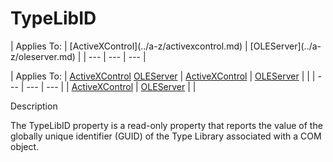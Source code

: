 




<h1 class="heading"><span class="name">TypeLibID</span></h1>
| Applies To: | [ActiveXControl](../a-z/activexcontrol.md) | [OLEServer](../a-z/oleserver.md) |
| --- | --- | ---  |

| Applies To: | [ActiveXControl](../a-z/activexcontrol.md) [OLEServer](../a-z/oleserver.md) | [ActiveXControl](../a-z/activexcontrol.md) | [OLEServer](../a-z/oleserver.md) |  |
| --- | --- | ---  |
| [ActiveXControl](../a-z/activexcontrol.md) | [OLEServer](../a-z/oleserver.md) |  |


Description


The TypeLibID property is a read-only property that reports the value of the globally unique identifier (GUID) of the Type Library associated with a COM object.



